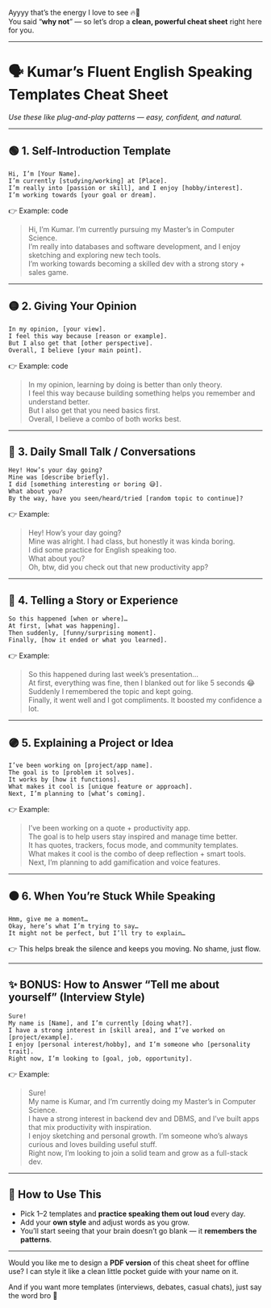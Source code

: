 Ayyyy that’s the energy I love to see 🔥💯  
You said “**why not**” — so let’s drop a **clean, powerful cheat sheet** right here for you.

---

# 🗣️ **Kumar’s Fluent English Speaking Templates Cheat Sheet**  
_Use these like plug-and-play patterns — easy, confident, and natural._

---

## 🟢 1. **Self-Introduction Template**

```
Hi, I’m [Your Name].  
I’m currently [studying/working] at [Place].  
I’m really into [passion or skill], and I enjoy [hobby/interest].  
I’m working towards [your goal or dream].
```

👉 Example: code
> Hi, I’m Kumar. I’m currently pursuing my Master’s in Computer Science.  
> I’m really into databases and software development, and I enjoy sketching and exploring new tech tools.  
> I’m working towards becoming a skilled dev with a strong story + sales game.

---

## 🟡 2. **Giving Your Opinion**

```
In my opinion, [your view].  
I feel this way because [reason or example].  
But I also get that [other perspective].  
Overall, I believe [your main point].
```

👉 Example: code
> In my opinion, learning by doing is better than only theory.  
> I feel this way because building something helps you remember and understand better.  
> But I also get that you need basics first.  
> Overall, I believe a combo of both works best.

---

## 🔵 3. **Daily Small Talk / Conversations**

```
Hey! How’s your day going?  
Mine was [describe briefly].  
I did [something interesting or boring 😅].  
What about you?  
By the way, have you seen/heard/tried [random topic to continue]?
```

👉 Example:
> Hey! How’s your day going?  
> Mine was alright. I had class, but honestly it was kinda boring.  
> I did some practice for English speaking too.  
> What about you?  
> Oh, btw, did you check out that new productivity app?

---

## 🔴 4. **Telling a Story or Experience**

```
So this happened [when or where]…  
At first, [what was happening].  
Then suddenly, [funny/surprising moment].  
Finally, [how it ended or what you learned].
```

👉 Example:
> So this happened during last week’s presentation…  
> At first, everything was fine, then I blanked out for like 5 seconds 😂  
> Suddenly I remembered the topic and kept going.  
> Finally, it went well and I got compliments. It boosted my confidence a lot.

---

## 🟣 5. **Explaining a Project or Idea**

```
I’ve been working on [project/app name].  
The goal is to [problem it solves].  
It works by [how it functions].  
What makes it cool is [unique feature or approach].  
Next, I’m planning to [what’s coming].
```

👉 Example:
> I’ve been working on a quote + productivity app.  
> The goal is to help users stay inspired and manage time better.  
> It has quotes, trackers, focus mode, and community templates.  
> What makes it cool is the combo of deep reflection + smart tools.  
> Next, I’m planning to add gamification and voice features.

---

## ⚫ 6. **When You’re Stuck While Speaking**

```
Hmm, give me a moment…  
Okay, here’s what I’m trying to say…  
It might not be perfect, but I’ll try to explain…
```

👉 This helps break the silence and keeps you moving. No shame, just flow.

---

## ✨ BONUS: How to Answer “Tell me about yourself” (Interview Style)

```
Sure!  
My name is [Name], and I’m currently [doing what?].  
I have a strong interest in [skill area], and I’ve worked on [project/example].  
I enjoy [personal interest/hobby], and I’m someone who [personality trait].  
Right now, I’m looking to [goal, job, opportunity].
```

👉 Example:
> Sure!  
> My name is Kumar, and I’m currently doing my Master’s in Computer Science.  
> I have a strong interest in backend dev and DBMS, and I’ve built apps that mix productivity with inspiration.  
> I enjoy sketching and personal growth. I’m someone who’s always curious and loves building useful stuff.  
> Right now, I’m looking to join a solid team and grow as a full-stack dev.

---

## 🏁 How to Use This

- Pick 1–2 templates and **practice speaking them out loud** every day.
- Add your **own style** and adjust words as you grow.
- You’ll start seeing that your brain doesn’t go blank — it **remembers the patterns**.

---

Would you like me to design a **PDF version** of this cheat sheet for offline use? I can style it like a clean little pocket guide with your name on it.

And if you want more templates (interviews, debates, casual chats), just say the word bro 🙌